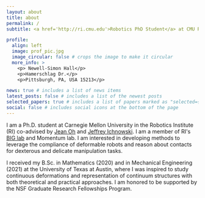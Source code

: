 ```yaml
---
layout: about
title: about
permalink: /
subtitle: <a href='http://ri.cmu.edu'>Robotics PhD Student</a> at CMU RI

profile:
  align: left
  image: prof_pic.jpg
  image_circular: false # crops the image to make it circular
  more_info: >
    <p> Newell-Simon Hall</p>
    <p>Hamerschlag Dr.</p>
    <p>Pittsburgh, PA, USA 15213</p>

news: true # includes a list of news items
latest_posts: false # includes a list of the newest posts
selected_papers: true # includes a list of papers marked as "selected={true}"
social: false # includes social icons at the bottom of the page
---
```


I am a Ph.D. student at Carnegie Mellon University in the Robotics Institute (RI) co-advised by [Jean Oh](https://www.ri.cmu.edu/ri-faculty/jean-hyaejin-oh/) and [Jeffrey Ichnowski](https://ichnow.ski/). I am a member of RI's [BIG lab](https://cmubig.github.io/) and Momentum lab.  I am interested in developing methods to leverage the compliance of deformable robots and reason about contacts for dexterous and delicate manipulation tasks. 

I received my B.Sc. in Mathematics (2020) and in Mechanical Engineering (2021) at the University of Texas at Austin, where I was inspired to study continuous deformations and representation of continuum structures with both theoretical and practical approaches. I am honored to be supported by the NSF Graduate Research Fellowships Program.
